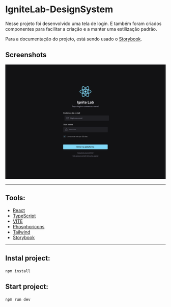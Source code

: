 # IgniteLab-DesignSystem

Nesse projeto foi desenvolvido uma tela de login. E também foram criados componentes para facilitar a criação e a manter uma estilização padrão.

Para a documentação do projeto, está sendo usado o [Storybook](https://storybook.js.org/).

## Screenshots
<img src=".github\Desktop.png" alt="Tela login projeto ignite"/>

---
## Tools:
* [React](https://pt-br.reactjs.org/)
* [TypeScript](https://www.typescriptlang.org/)
* [VITE](https://vitejs.dev/)
* [Phosphoricons](https://phosphoricons.com/)
* [Tailwind](https://tailwindcss.com/)
* [Storybook](https://storybook.js.org/)

----

## Instal project:

`npm install`

## Start project:

`npm run dev`

    